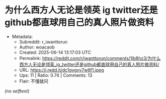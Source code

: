 # 为什么西方人无论是领英 ig twitter还是github都直球用自己的真人照片做资料

- Metadata:
  - Subreddit: r_iwanttorun
  - Author: woacaob
  - Created: 2025-06-14 13:17:03 UTC
  - Permalink: https://reddit.com/r/iwanttorun/comments/1lb8hz3/为什么西方人无论是领英_ig_twitter还是github都直球用自己的真人照片做资料/
  - URL: https://i.redd.it/dc1gygvv7w6f1.jpeg
  - Ups: 11 | Ratio: 0.74 | Comments: 13
  - Flair: 不懂就问

_(no selftext)_
